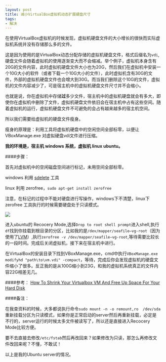 ```yaml
---
layout: post
title: 减小VirtualBox虚拟机动态扩展硬盘尺寸
tags:
- 解决
---
```

在使用VirtualBox虚拟机的时候发现，虚拟机硬盘文件的大小增长的很快而实际虚拟机系统并没有存储那么多的文件。

这是因为使用的是VirtualBox动态分配存储的虚拟机硬盘文件，格式后缀名为`vdi`,硬盘文件会随着虚拟机的使用逐渐变大而不会缩减。举个例子，虚拟机本身含有20G的文件内容，此时虚拟机硬盘文件大小也为20G，然后我们在虚拟机中安装一个10G大小的软件（或者下载一个10G大小的文件），此时虚拟机含有30G的文件，外部的虚拟机硬盘文件也会增大到30G。而当我们删除这个10G的文件，虚拟机的文件内容减少了，可是宿主机中的虚拟机硬盘文件尺寸并不会缩小。

也就是说，你在虚拟机中存储**过**多少文件，宿主机中的虚拟机硬盘就会有多大，即使你在虚拟机中删除了文件，虚拟机硬盘文件依旧会在宿主机中占有这些空间。随着虚拟机的运行，虚拟机硬盘文件不可避免的会占有越来越多的宿主机空间。

所以我们需要给虚拟机的硬盘文件瘦身。

瘦身的原理是：利用工具将虚拟机硬盘中的空闲空间全部标零，以便让VBoxManage.exe 对虚拟硬盘vdi文件进行压缩。

**我的环境是，宿主机 windows 系统，虚拟机 linux ubuntu。**

####步骤：

首先对虚拟机中的空闲磁盘空间进行标记，未用空间全部标零。

windows 利用 [sdelete](https://technet.microsoft.com/en-us/sysinternals/bb897443.aspx) 工具

linux 利用 zerofree，`sudo apt-get install zerofree`

注意，在标记的过程中不能对硬盘进行写操作，windows下不清楚，linux下 zerofree 工具执行的时候需要硬盘处于只读模式。

![](http://ww2.sinaimg.cn/large/6afb06cdgw1ewycdd4ovlj20k20b6gnm.jpg)

进入ubuntu的 Recocery Mode,选择`Drop to root shell prompt`进入shell,执行`df`找到你挂载到根目录的分区，比如我的是`/dev/mapper/seafile—vg-root`（因为使用了[LVM](http://askubuntu.com/questions/3596/what-is-lvm-and-what-is-it-used-for/3833#3833ac)）,执行`zerofree -v /dev/mapper/seafile—vg-root`,等待需要比较长的一段时间。完成后关闭虚拟机，接下来在宿主机中进行。

在VirtualBox的安装目录下找到VBoxManage.exe，cmd中执行`VBoxManage.exe modifyhd "path\to\vm.vdi" -compact`，等待，完成后你会发现虚拟机的硬盘文件缩小了很多。反正我的是从100G缩小到23G，和我的虚拟机系统真正的文件内容22G相差无几。

####参考：
[How To Shrink Your Virtualbox VM And Free Up Space For Your Hard Disk](https://www.maketecheasier.com/shrink-your-virtualbox-vm/)

####备注：


在我查资料的时候，大多都说执行命令`sudo mount -n -o remount,ro  /dev/sda`重新挂载分区为只读模式，如果你是正常启动的server然后再重新挂载，必定是不行的，server运行的时候太多文件被读写了，所以还是直接进入Recocery Mode比较方便。

要不去直接去修改`/etc/fstab`然后再改回来？如果修改为只读，那怎么再修改文件改回来呢？不懂，不敢试！

以上是我的Ubuntu server的情况。



